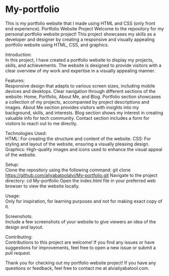 # My-portfolio
This is my portfolio website that I made using HTML and CSS (only front end experience).
Portfolio Website Project
Welcome to the repository for my personal portfolio website project! This project showcases my skills as a developer and designer by creating a responsive and visually appealing portfolio website using HTML, CSS, and graphics.

Introduction:  
In this project, I have created a portfolio website to display my projects, skills, and achievements. The website is designed to provide visitors with a clear overview of my work and expertise in a visually appealing manner.

Features:  
Responsive design that adapts to various screen sizes, including mobile devices and desktops.
Clear navigation through different sections of the website: Home, Portfolio, About Me, and Blog.
Portfolio section showcases a collection of my projects, accompanied by project descriptions and images.
About Me section provides visitors with insights into my background, skills, and interests.
Blog section shows my interest in creating valuable info for tech community.
Contact section includes a form for visitors to reach out to me directly.

Technologies Used:  
HTML: For creating the structure and content of the website.
CSS: For styling and layout of the website, ensuring a visually pleasing design.
Graphics: High-quality images and icons used to enhance the visual appeal of the website.

Setup:  
Clone the repository using the following command:
git clone https://github.com/aliyabatoolalvi/My-portfolio.git
Navigate to the project directory:
cd My-portfolio
Open the index.html file in your preferred web browser to view the website locally.

Usage:  
Only for inspiration, for learning purposes and not for making exact copy of it.

Screenshots:  
Include a few screenshots of your website to give viewers an idea of the design and layout.

Contributing:  
Contributions to this project are welcome! If you find any issues or have suggestions for improvements, feel free to open a new issue or submit a pull request.

Thank you for checking out my portfolio website project! If you have any questions or feedback, feel free to contact me at alvialiyabatool.com.
